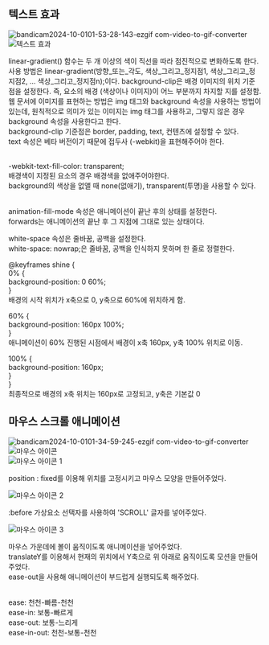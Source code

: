 
## 텍스트 효과
![bandicam2024-10-0101-53-28-143-ezgif com-video-to-gif-converter](https://github.com/user-attachments/assets/be00d605-7e29-4078-b55c-f6ab94f7b588)<br/>
![텍스트 효과](https://github.com/user-attachments/assets/06024fd4-fdf6-4c89-93d2-d152363141ce)<br/>

linear-gradient() 함수는 두 개 이상의 색이 직선을 따라 점진적으로 변화하도록 한다.
사용 방법은 linear-gradient(방향_또는_각도, 색상_그리고_정지점1, 색상_그리고_정지점2, ... 색상_그리고_정지점n);이다.
background-clip은 배경 이미지의 위치 기준점을 설정한다. 즉, 요소의 배경 (색상이나 이미지)이 어느 부분까지 차지할 지를 설정함.<br/>
웹 문서에 이미지를 표현하는 방법은 img 태그와 background 속성을 사용하는 방법이 있는데,
원칙적으로 의미가 있는 이미지는 img 태그를 사용하고, 그렇지 않은 경우 background 속성을 사용한다고 한다.<br/>
background-clip 기준점은 border, padding, text, 컨텐츠에 설정할 수 있다.<br/>
text 속성은 베타 버전이기 때문에 접두사 (-webkit)을 표현해주어야 한다.<br/><br/>

-webkit-text-fill-color: transparent;<br/>
배경색이 지정된 요소의 경우 배경색을 없애주어야한다.<br/>
background의 색상을 없앨 때 none(없애기), transparent(투명)을 사용할 수 있다.<br/><br/>

animation-fill-mode 속성은 애니메이션이 끝난 후의 상태를 설정한다.<br/>
forwards는 애니메이션의 끝난 후 그 지점에 그대로 있는 상태이다.<br/>

white-space 속성은 줄바꿈, 공백을 설정한다.<br/>
white-space: nowrap;은 줄바꿈, 공백을 인식하지 못하며 한 줄로 정렬한다.<br/>


@keyframes shine {<br/>
  0% {<br/>
    background-position: 0 60%;<br/>
  }<br/>
배경의 시작 위치가 x축으로 0, y축으로 60%에 위치하게 함.<br/>
  
  60% {<br/>
    background-position: 160px 100%;<br/>
  }<br/>
  애니메이션이 60% 진행된 시점에서 배경이 x축 160px, y축 100% 위치로 이동.<br/>
  
  100% {<br/>
    background-position: 160px;<br/>
  }<br/>
}<br/>
최종적으로 배경의 x축 위치는 160px로 고정되고, y축은 기본값 0<br/>


## 마우스 스크롤 애니메이션


![bandicam2024-10-0101-34-59-245-ezgif com-video-to-gif-converter](https://github.com/user-attachments/assets/2cdfa46c-bf18-4934-a5e4-af8e5b010435)<br>
![마우스 아이콘](https://github.com/user-attachments/assets/c8426033-432a-442e-a61f-598efe173c84)<br>
![마우스 아이콘 1](https://github.com/user-attachments/assets/5185a87b-9459-4339-a767-f25f3c99d6a7)<br>

position : fixed를 이용해 위치를 고정시키고 마우스 모양을 만들어주었다.

![마우스 아이콘 2](https://github.com/user-attachments/assets/cccfde54-3e10-4db3-b52d-e34379ac6119)<br>

:before 가상요소 선택자를 사용하여 'SCROLL' 글자를 넣어주었다.

![마우스 아이콘 3](https://github.com/user-attachments/assets/be4797d1-3abd-40aa-b861-6234434a3779)<br>

마우스 가운데에 볼이 움직이도록 애니메이션을 넣어주었다.<br>
translateY를 이용해서 현재의 위치에서 Y축으로 위 아래로 움직이도록 모션을 만들어주었다.<br>
ease-out을 사용해 애니메이션이 부드럽게 실행되도록 해주었다.<br><br>

ease: 천천-빠름-천천<br>
ease-in: 보통-빠르게<br>
ease-out: 보통-느리게<br>
ease-in-out: 천천-보통-천천<br>



